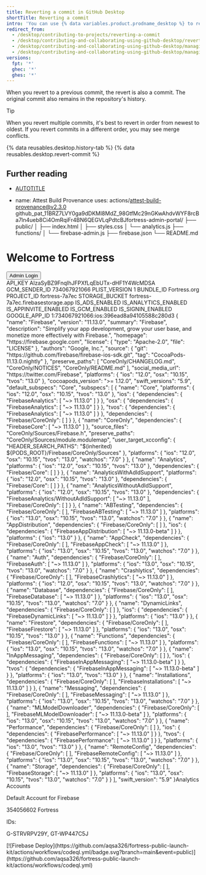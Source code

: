 ```yaml
---
title: Reverting a commit in GitHub Desktop
shortTitle: Reverting a commit
intro: 'You can use {% data variables.product.prodname_desktop %} to revert a specific commit to remove its changes from your branch.'
redirect_from:
  - /desktop/contributing-to-projects/reverting-a-commit
  - /desktop/contributing-and-collaborating-using-github-desktop/reverting-a-commit
  - /desktop/contributing-and-collaborating-using-github-desktop/managing-commits/reverting-a-commit
  - /desktop/contributing-and-collaborating-using-github-desktop/managing-commits/reverting-a-commit-in-github-desktop
versions:
  fpt: '*'
  ghec: '*'
  ghes: '*'
---
```

When you revert to a previous commit, the revert is also a commit. The original commit also remains in the repository's history.

> [!TIP]
> When you revert multiple commits, it's best to revert in order from newest to oldest. If you revert commits in a different order, you may see merge conflicts.

{% data reusables.desktop.history-tab %}
{% data reusables.desktop.revert-commit %}

## Further reading

* [AUTOTITLE](/desktop/managing-commits/options-for-managing-commits-in-github-desktop)
- name: Attest Build Provenance
  uses: actions/attest-build-provenance@v2.3.0
  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fortress-admin-portal/
├── public/
│   ├── index.html
│   ├── styles.css
│   └── analytics.js
├── functions/
│   └── firebase-admin.js
├── firebase.json
└── README.md<!DOCTYPE html>
<html>
<head>
  <title>Fortress Admin</title>
  <link rel="stylesheet" href="styles.css">
  <script defer src="analytics.js"></script>
</head>
<body>
  <div class="login-container">
    <h1>Welcome to Fortress</h1>
    <button onclick="signIn()">Admin Login</button>
  </div>
</body>
</html><?xml version="1.0" encoding="UTF-8"?>
<!DOCTYPE plist PUBLIC "-//Apple//DTD PLIST 1.0//EN" "http://www.apple.com/DTDs/PropertyList-1.0.dtd">
<plist version="1.0">
<dict>
	<key>API_KEY</key>
	<string>AIzaSyBZ9FnqlhJFPXfLqEbUTx-dHF1Y4WcMDSA</string>
	<key>GCM_SENDER_ID</key>
	<string>734067921066</string>
	<key>PLIST_VERSION</key>
	<string>1</string>
	<key>BUNDLE_ID</key>
	<string>Fortress.org</string>
	<key>PROJECT_ID</key>
	<string>fortress-7a7ec</string>
	<key>STORAGE_BUCKET</key>
	<string>fortress-7a7ec.firebasestorage.app</string>
	<key>IS_ADS_ENABLED</key>
	<false></false>
	<key>IS_ANALYTICS_ENABLED</key>
	<false></false>
	<key>IS_APPINVITE_ENABLED</key>
	<true></true>
	<key>IS_GCM_ENABLED</key>
	<true></true>
	<key>IS_SIGNIN_ENABLED</key>
	<true></true>
	<key>GOOGLE_APP_ID</key>
	<string>1:734067921066:ios:396ead8a94105588c280d3</string>
</dict>
</plist>{ "name": "Firebase", "version": "11.13.0", "summary": "Firebase", "description": "Simplify your app development, grow your user base, and monetize more effectively with Firebase.", "homepage": "https://firebase.google.com", "license": { "type": "Apache-2.0", "file": "LICENSE" }, "authors": "Google, Inc.", "source": { "git": "https://github.com/firebase/firebase-ios-sdk.git", "tag": "CocoaPods-11.13.0.nightly" }, "preserve_paths": [ "CoreOnly/CHANGELOG.md", "CoreOnly/NOTICES", "CoreOnly/README.md" ], "social_media_url": "https://twitter.com/Firebase", "platforms": { "ios": "12.0", "osx": "10.15", "tvos": "13.0" }, "cocoapods_version": ">= 1.12.0", "swift_versions": "5.9", "default_subspecs": "Core", "subspecs": [ { "name": "Core", "platforms": { "ios": "12.0", "osx": "10.15", "tvos": "13.0" }, "ios": { "dependencies": { "FirebaseAnalytics": [ "~> 11.13.0" ] } }, "osx": { "dependencies": { "FirebaseAnalytics": [ "~> 11.13.0" ] } }, "tvos": { "dependencies": { "FirebaseAnalytics": [ "~> 11.13.0" ] } }, "dependencies": { "Firebase/CoreOnly": [ ] } }, { "name": "CoreOnly", "dependencies": { "FirebaseCore": [ "~> 11.13.0" ] }, "source_files": "CoreOnly/Sources/Firebase.h", "preserve_paths": "CoreOnly/Sources/module.modulemap", "user_target_xcconfig": { "HEADER_SEARCH_PATHS": "$(inherited) ${PODS_ROOT}/Firebase/CoreOnly/Sources" }, "platforms": { "ios": "12.0", "osx": "10.15", "tvos": "13.0", "watchos": "7.0" } }, { "name": "Analytics", "platforms": { "ios": "12.0", "osx": "10.15", "tvos": "13.0" }, "dependencies": { "Firebase/Core": [ ] } }, { "name": "AnalyticsWithAdIdSupport", "platforms": { "ios": "12.0", "osx": "10.15", "tvos": "13.0" }, "dependencies": { "Firebase/Core": [ ] } }, { "name": "AnalyticsWithoutAdIdSupport", "platforms": { "ios": "12.0", "osx": "10.15", "tvos": "13.0" }, "dependencies": { "FirebaseAnalytics/WithoutAdIdSupport": [ "~> 11.13.0" ], "Firebase/CoreOnly": [ ] } }, { "name": "ABTesting", "dependencies": { "Firebase/CoreOnly": [ ], "FirebaseABTesting": [ "~> 11.13.0" ] }, "platforms": { "ios": "13.0", "osx": "10.15", "tvos": "13.0", "watchos": "7.0" } }, { "name": "AppDistribution", "dependencies": { "Firebase/CoreOnly": [ ] }, "ios": { "dependencies": { "FirebaseAppDistribution": [ "~> 11.13.0-beta" ] } }, "platforms": { "ios": "13.0" } }, { "name": "AppCheck", "dependencies": { "Firebase/CoreOnly": [ ], "FirebaseAppCheck": [ "~> 11.13.0" ] }, "platforms": { "ios": "13.0", "osx": "10.15", "tvos": "13.0", "watchos": "7.0" } }, { "name": "Auth", "dependencies": { "Firebase/CoreOnly": [ ], "FirebaseAuth": [ "~> 11.13.0" ] }, "platforms": { "ios": "13.0", "osx": "10.15", "tvos": "13.0", "watchos": "7.0" } }, { "name": "Crashlytics", "dependencies": { "Firebase/CoreOnly": [ ], "FirebaseCrashlytics": [ "~> 11.13.0" ] }, "platforms": { "ios": "12.0", "osx": "10.15", "tvos": "13.0", "watchos": "7.0" } }, { "name": "Database", "dependencies": { "Firebase/CoreOnly": [ ], "FirebaseDatabase": [ "~> 11.13.0" ] }, "platforms": { "ios": "13.0", "osx": "10.15", "tvos": "13.0", "watchos": "7.0" } }, { "name": "DynamicLinks", "dependencies": { "Firebase/CoreOnly": [ ] }, "ios": { "dependencies": { "FirebaseDynamicLinks": [ "~> 11.13.0" ] } }, "platforms": { "ios": "13.0" } }, { "name": "Firestore", "dependencies": { "Firebase/CoreOnly": [ ], "FirebaseFirestore": [ "~> 11.13.0" ] }, "platforms": { "ios": "13.0", "osx": "10.15", "tvos": "13.0" } }, { "name": "Functions", "dependencies": { "Firebase/CoreOnly": [ ], "FirebaseFunctions": [ "~> 11.13.0" ] }, "platforms": { "ios": "13.0", "osx": "10.15", "tvos": "13.0", "watchos": "7.0" } }, { "name": "InAppMessaging", "dependencies": { "Firebase/CoreOnly": [ ] }, "ios": { "dependencies": { "FirebaseInAppMessaging": [ "~> 11.13.0-beta" ] } }, "tvos": { "dependencies": { "FirebaseInAppMessaging": [ "~> 11.13.0-beta" ] } }, "platforms": { "ios": "13.0", "tvos": "13.0" } }, { "name": "Installations", "dependencies": { "Firebase/CoreOnly": [ ], "FirebaseInstallations": [ "~> 11.13.0" ] } }, { "name": "Messaging", "dependencies": { "Firebase/CoreOnly": [ ], "FirebaseMessaging": [ "~> 11.13.0" ] }, "platforms": { "ios": "13.0", "osx": "10.15", "tvos": "13.0", "watchos": "7.0" } }, { "name": "MLModelDownloader", "dependencies": { "Firebase/CoreOnly": [ ], "FirebaseMLModelDownloader": [ "~> 11.13.0-beta" ] }, "platforms": { "ios": "13.0", "osx": "10.15", "tvos": "13.0", "watchos": "7.0" } }, { "name": "Performance", "dependencies": { "Firebase/CoreOnly": [ ] }, "ios": { "dependencies": { "FirebasePerformance": [ "~> 11.13.0" ] } }, "tvos": { "dependencies": { "FirebasePerformance": [ "~> 11.13.0" ] } }, "platforms": { "ios": "13.0", "tvos": "13.0" } }, { "name": "RemoteConfig", "dependencies": { "Firebase/CoreOnly": [ ], "FirebaseRemoteConfig": [ "~> 11.13.0" ] }, "platforms": { "ios": "13.0", "osx": "10.15", "tvos": "13.0", "watchos": "7.0" } }, { "name": "Storage", "dependencies": { "Firebase/CoreOnly": [ ], "FirebaseStorage": [ "~> 11.13.0" ] }, "platforms": { "ios": "13.0", "osx": "10.15", "tvos": "13.0", "watchos": "7.0" } } ], "swift_version": "5.9" }Analytics Accounts

Default Account for Firebase

354056602
Fortress

IDs: 

G-STRVRPV29Y, GT-WP447C5J

<script type="text/javascript" data-cmp-ab="1" src="https://cdn.consentmanager.net/delivery/autoblocking/02115ca402fdf.js" data-cmp-host="b.delivery.consentmanager.net" data-cmp-cdn="cdn.consentmanager.net" data-cmp-codesrc="16"></script>[![Firebase Deploy](https://github.com/aqsa326/fortress-public-launch-kit/actions/workflows/codeql.yml/badge.svg?branch=main&event=public)](https://github.com/aqsa326/fortress-public-launch-kit/actions/workflows/codeql.yml)
